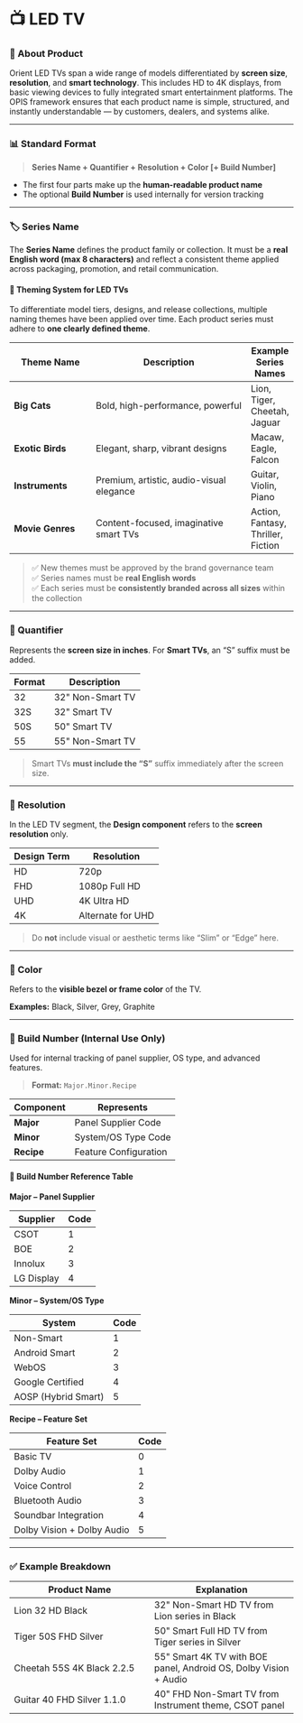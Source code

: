 # 📺 LED TV

### 🧩 About Product

Orient LED TVs span a wide range of models differentiated by **screen size**, **resolution**, and **smart technology**. This includes HD to 4K displays, from basic viewing devices to fully integrated smart entertainment platforms. The OPIS framework ensures that each product name is simple, structured, and instantly understandable — by customers, dealers, and systems alike.

***

### 📊 Standard Format

> **Series Name + Quantifier + Resolution + Color \[+ Build Number]**

* The first four parts make up the **human-readable product name**
* The optional **Build Number** is used internally for version tracking

***

### 🏷️ Series Name

The **Series Name** defines the product family or collection. It must be a **real English word (max 8 characters)** and reflect a consistent theme applied across packaging, promotion, and retail communication.

#### **🔸 Theming System for LED TVs**

To differentiate model tiers, designs, and release collections, multiple naming themes have been applied over time. Each product series must adhere to **one clearly defined theme**.

<table><thead><tr><th width="145.66796875">Theme Name</th><th width="333.21875">Description</th><th>Example Series Names</th></tr></thead><tbody><tr><td><strong>Big Cats</strong></td><td>Bold, high-performance, powerful</td><td>Lion, Tiger, Cheetah, Jaguar</td></tr><tr><td><strong>Exotic Birds</strong></td><td>Elegant, sharp, vibrant designs</td><td>Macaw, Eagle, Falcon</td></tr><tr><td><strong>Instruments</strong></td><td>Premium, artistic, audio-visual elegance</td><td>Guitar, Violin, Piano</td></tr><tr><td><strong>Movie Genres</strong></td><td>Content-focused, imaginative smart TVs</td><td>Action, Fantasy, Thriller, Fiction</td></tr></tbody></table>

> ✅ New themes must be approved by the brand governance team\
> ✅ Series names must be **real English words**\
> ✅ Each series must be **consistently branded across all sizes** within the collection

***

### 📏 Quantifier

Represents the **screen size in inches**. For **Smart TVs**, an “S” suffix must be added.

| Format | Description      |
| ------ | ---------------- |
| 32     | 32" Non-Smart TV |
| 32S    | 32" Smart TV     |
| 50S    | 50" Smart TV     |
| 55     | 55" Non-Smart TV |

> Smart TVs **must include the “S”** suffix immediately after the screen size.

***

### 🧱 Resolution

In the LED TV segment, the **Design component** refers to the **screen resolution** only.

| Design Term | Resolution        |
| ----------- | ----------------- |
| HD          | 720p              |
| FHD         | 1080p Full HD     |
| UHD         | 4K Ultra HD       |
| 4K          | Alternate for UHD |

> Do **not** include visual or aesthetic terms like “Slim” or “Edge” here.

***

### 🎨 Color

Refers to the **visible bezel or frame color** of the TV.

**Examples:** Black, Silver, Grey, Graphite

***

### 🔢 Build Number (Internal Use Only)

Used for internal tracking of panel supplier, OS type, and advanced features.

> **Format:** `Major.Minor.Recipe`

| Component  | Represents            |
| ---------- | --------------------- |
| **Major**  | Panel Supplier Code   |
| **Minor**  | System/OS Type Code   |
| **Recipe** | Feature Configuration |

#### 🧮 Build Number Reference Table

**Major – Panel Supplier**

| Supplier   | Code |
| ---------- | ---- |
| CSOT       | 1    |
| BOE        | 2    |
| Innolux    | 3    |
| LG Display | 4    |

**Minor – System/OS Type**

| System              | Code |
| ------------------- | ---- |
| Non-Smart           | 1    |
| Android Smart       | 2    |
| WebOS               | 3    |
| Google Certified    | 4    |
| AOSP (Hybrid Smart) | 5    |

**Recipe – Feature Set**

| Feature Set                | Code |
| -------------------------- | ---- |
| Basic TV                   | 0    |
| Dolby Audio                | 1    |
| Voice Control              | 2    |
| Bluetooth Audio            | 3    |
| Soundbar Integration       | 4    |
| Dolby Vision + Dolby Audio | 5    |

***

### ✅ Example Breakdown

<table><thead><tr><th width="232.859375">Product Name</th><th>Explanation</th></tr></thead><tbody><tr><td>Lion 32 HD Black</td><td>32" Non-Smart HD TV from Lion series in Black</td></tr><tr><td>Tiger 50S FHD Silver</td><td>50" Smart Full HD TV from Tiger series in Silver</td></tr><tr><td>Cheetah 55S 4K Black 2.2.5</td><td>55" Smart 4K TV with BOE panel, Android OS, Dolby Vision + Audio</td></tr><tr><td>Guitar 40 FHD Silver 1.1.0</td><td>40" FHD Non-Smart TV from Instrument theme, CSOT panel</td></tr></tbody></table>
